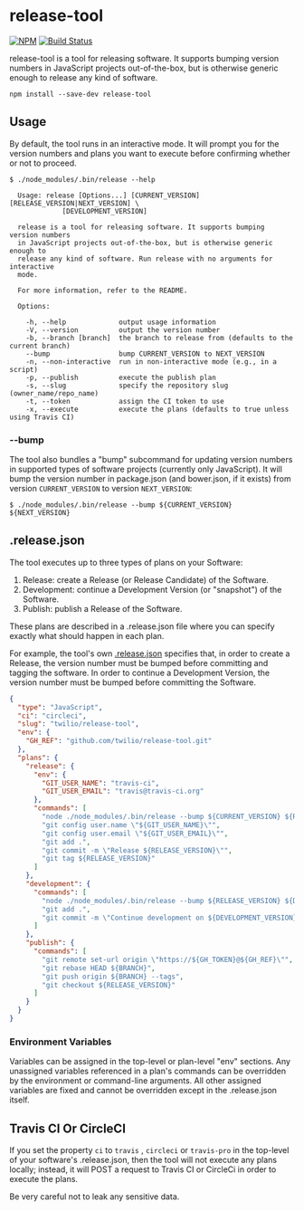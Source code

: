 release-tool
============

[![NPM](https://img.shields.io/npm/v/release-tool.svg)](https://www.npmjs.com/package/release-tool) [![Build Status](https://secure.travis-ci.org/markandrus/release-tool.svg)](http://travis-ci.org/markandrus/release-tool)

release-tool is a tool for releasing software. It supports bumping version
numbers in JavaScript projects out-of-the-box, but is otherwise generic enough
to release any kind of software.

```
npm install --save-dev release-tool
```

Usage
-----

By default, the tool runs in an interactive mode. It will prompt you for the
version numbers and plans you want to execute before confirming whether or not
to proceed.

```
$ ./node_modules/.bin/release --help

  Usage: release [Options...] [CURRENT_VERSION] [RELEASE_VERSION|NEXT_VERSION] \
             [DEVELOPMENT_VERSION]

  release is a tool for releasing software. It supports bumping version numbers
  in JavaScript projects out-of-the-box, but is otherwise generic enough to
  release any kind of software. Run release with no arguments for interactive
  mode.

  For more information, refer to the README.

  Options:

    -h, --help             output usage information
    -V, --version          output the version number
    -b, --branch [branch]  the branch to release from (defaults to the current branch)
    --bump                 bump CURRENT_VERSION to NEXT_VERSION
    -n, --non-interactive  run in non-interactive mode (e.g., in a script)
    -p, --publish          execute the publish plan
    -s, --slug             specify the repository slug (owner_name/repo_name)
    -t, --token            assign the CI token to use
    -x, --execute          execute the plans (defaults to true unless using Travis CI)

```

### --bump

The tool also bundles a "bump" subcommand for updating version numbers in
supported types of software projects (currently only JavaScript). It will bump
the version number in package.json (and bower.json, if it exists) from version
`CURRENT_VERSION` to version `NEXT_VERSION`:

```
$ ./node_modules/.bin/release --bump ${CURRENT_VERSION} ${NEXT_VERSION}
```

.release.json
-------------

The tool executes up to three types of plans on your Software:

1. Release: create a Release (or Release Candidate) of the Software.
2. Development: continue a Development Version (or "snapshot") of the Software.
3. Publish: publish a Release of the Software.

These plans are described in a .release.json file where you can specify exactly
what should happen in each plan.

For example, the tool's own [.release.json](.release.json) specifies that, in
order to create a Release, the version number must be bumped before committing
and tagging the software. In order to continue a Development Version, the
version number must be bumped before committing the Software.


```json
{
  "type": "JavaScript",
  "ci": "circleci",
  "slug": "twilio/release-tool",
  "env": {
    "GH_REF": "github.com/twilio/release-tool.git"
  },
  "plans": {
    "release": {
      "env": {
        "GIT_USER_NAME": "travis-ci",
        "GIT_USER_EMAIL": "travis@travis-ci.org"
      },
      "commands": [
        "node ./node_modules/.bin/release --bump ${CURRENT_VERSION} ${RELEASE_VERSION}",
        "git config user.name \"${GIT_USER_NAME}\"",
        "git config user.email \"${GIT_USER_EMAIL}\"",
        "git add .",
        "git commit -m \"Release ${RELEASE_VERSION}\"",
        "git tag ${RELEASE_VERSION}"
      ]
    },
    "development": {
      "commands": [
        "node ./node_modules/.bin/release --bump ${RELEASE_VERSION} ${DEVELOPMENT_VERSION}",
        "git add .",
        "git commit -m \"Continue development on ${DEVELOPMENT_VERSION}\""
      ]
    },
    "publish": {
      "commands": [
        "git remote set-url origin \"https://${GH_TOKEN}@${GH_REF}\"",
        "git rebase HEAD ${BRANCH}",
        "git push origin ${BRANCH} --tags",
        "git checkout ${RELEASE_VERSION}"
      ]
    }
  }
}
```

### Environment Variables

Variables can be assigned in the top-level or plan-level "env" sections. Any
unassigned variables referenced in a plan's commands can be overridden by the
environment or command-line arguments. All other assigned variables are fixed
and cannot be overridden except in the .release.json itself.

Travis CI Or CircleCI
---------

If you set the property `ci` to `travis` , `circleci` or `travis-pro` in the
top-level of your software's .release.json, then the tool will not execute any
plans locally; instead, it will POST a request to Travis CI  or CircleCi in
order to execute the plans.

Be very careful not to leak any sensitive data.
